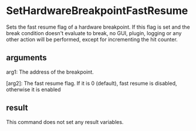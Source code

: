# SetHardwareBreakpointFastResume

Sets the fast resume flag of a hardware breakpoint. If this flag is set and the break condition doesn't evaluate to break, no GUI, plugin, logging or any other action will be performed, except for incrementing the hit counter.

## arguments

arg1: The address of the breakpoint.

\[arg2\]: The fast resume flag. If it is 0 (default), fast resume is disabled, otherwise it is enabled

## result

This command does not set any result variables.
